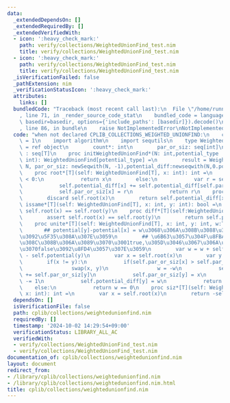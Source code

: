 ```yaml
---
data:
  _extendedDependsOn: []
  _extendedRequiredBy: []
  _extendedVerifiedWith:
  - icon: ':heavy_check_mark:'
    path: verify/collections/WeightedUnionFind_test.nim
    title: verify/collections/WeightedUnionFind_test.nim
  - icon: ':heavy_check_mark:'
    path: verify/collections/WeightedUnionFind_test.nim
    title: verify/collections/WeightedUnionFind_test.nim
  _isVerificationFailed: false
  _pathExtension: nim
  _verificationStatusIcon: ':heavy_check_mark:'
  attributes:
    links: []
  bundledCode: "Traceback (most recent call last):\n  File \"/home/runner/.local/lib/python3.10/site-packages/onlinejudge_verify/documentation/build.py\"\
    , line 71, in _render_source_code_stat\n    bundled_code = language.bundle(stat.path,\
    \ basedir=basedir, options={'include_paths': [basedir]}).decode()\n  File \"/home/runner/.local/lib/python3.10/site-packages/onlinejudge_verify/languages/nim.py\"\
    , line 86, in bundle\n    raise NotImplementedError\nNotImplementedError\n"
  code: "when not declared CPLIB_COLLECTIONS_WEIGHTED_UNIONFIND:\n    const CPLIB_COLLECTIONS_WEIGHTED_UNIONFIND*\
    \ = 1\n    import algorithm\n    import sequtils\n    type WeightedUnionFind*[T]\
    \ = ref object\n        count*: int\n        par_or_siz: seq[int]\n        potential_diff\
    \ : seq[T]\n    proc initWeightedUnionFind*(N: int,potential_type : typedesc =\
    \ int): WeightedUnionFind[potential_type] =\n        result = WeightedUnionFind[potential_type](count:\
    \ N, par_or_siz: newSeqwith(N, -1),potential_diff:newseqwith(N,0.potential_type))\n\
    \    proc root*[T](self: WeightedUnionFind[T], x: int): int =\n        if self.par_or_siz[x]\
    \ < 0:\n            return x\n        else:\n            var r = self.root(self.par_or_siz[x])\n\
    \            self.potential_diff[x] += self.potential_diff[self.par_or_siz[x]]\n\
    \            self.par_or_siz[x] = r\n            return r\n    proc potential*[T](self:WeightedUnionFind[T],x:int):T=\n\
    \        discard self.root(x)\n        return self.potential_diff[x]\n    proc\
    \ issame*[T](self: WeightedUnionFind[T], x: int, y: int): bool =\n        return\
    \ self.root(x) == self.root(y)\n    proc diff*[T](self:WeightedUnionFind[T],x,y:int):T=\n\
    \        assert self.root(x) == self.root(y)\n        return self.potential_diff[y]-self.potential_diff[x]\n\
    \    proc unite*[T](self: WeightedUnionFind[T], x: int, y: int, w:T):bool=\n \
    \       ## potential[y]-potential[x] = w\u3068\u306A\u308B\u3088\u3046\u306B\u8FBA\
    \u3092\u5F35\u308A\u307E\u3059\n        ## \u6B63\u3057\u304F\u8FBA\u304C\u5F35\
    \u308C\u308B\u306A\u3089\u3070\u3001true,\u305D\u3046\u3067\u306A\u3044\u306A\u3089\
    \u3070false\u3092\u8FD4\u3057\u307E\u3059\n        var w = w + self.potential(x)\
    \ - self.potential(y)\n        var x = self.root(x)\n        var y = self.root(y)\n\
    \        if(x != y):\n            if(self.par_or_siz[x] > self.par_or_siz[y]):\n\
    \                swap(x, y)\n                w = -w\n            self.par_or_siz[x]\
    \ += self.par_or_siz[y]\n            self.par_or_siz[y] = x\n            self.count\
    \ -= 1\n            self.potential_diff[y] = w\n            return true\n    \
    \    else:\n            return w == 0\n    proc siz*[T](self: WeightedUnionFind[T],\
    \ x: int): int =\n        var x = self.root(x)\n        return -self.par_or_siz[x]"
  dependsOn: []
  isVerificationFile: false
  path: cplib/collections/weightedunionfind.nim
  requiredBy: []
  timestamp: '2024-10-02 14:29:54+09:00'
  verificationStatus: LIBRARY_ALL_AC
  verifiedWith:
  - verify/collections/WeightedUnionFind_test.nim
  - verify/collections/WeightedUnionFind_test.nim
documentation_of: cplib/collections/weightedunionfind.nim
layout: document
redirect_from:
- /library/cplib/collections/weightedunionfind.nim
- /library/cplib/collections/weightedunionfind.nim.html
title: cplib/collections/weightedunionfind.nim
---
```

